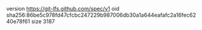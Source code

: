 version https://git-lfs.github.com/spec/v1
oid sha256:86be5c978fd47cfcbc247229b987006db30a1a644eafafc2a16fec6240e78f61
size 3187
